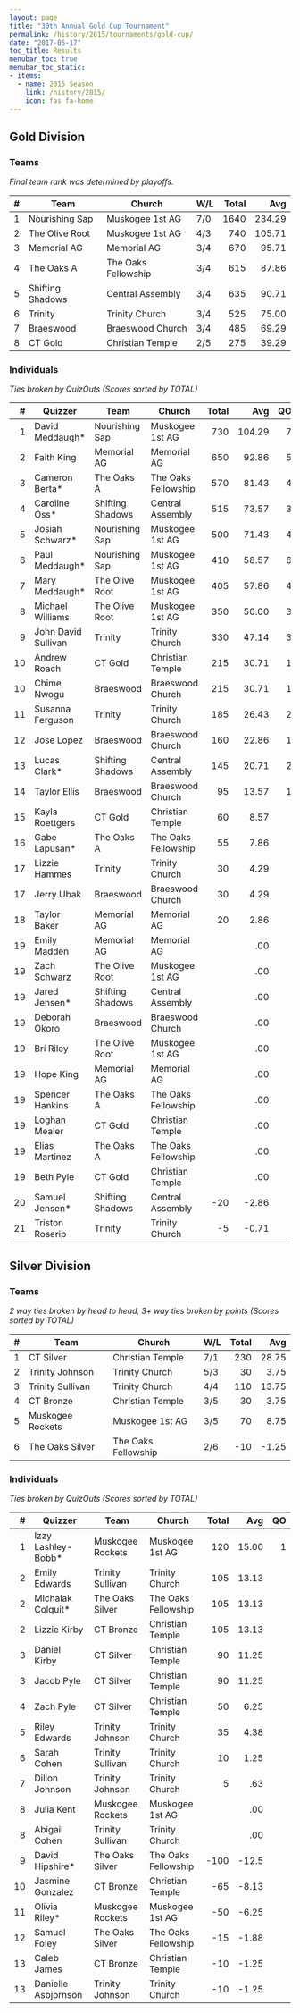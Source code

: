 ```yaml
---
layout: page
title: "30th Annual Gold Cup Tournament"
permalink: /history/2015/tournaments/gold-cup/
date: "2017-05-17"
toc_title: Results
menubar_toc: true
menubar_toc_static:
- items:
  - name: 2015 Season
    link: /history/2015/
    icon: fas fa-home
---
```


## Gold Division

### Teams

*Final team rank was determined by playoffs.*

|    # | Team             | Church              | W/L | Total |    Avg |
| ---: | ---------------- | ------------------- | --- | ----: | -----: |
|    1 | Nourishing Sap   | Muskogee 1st AG     | 7/0 |  1640 | 234.29 |
|    2 | The Olive Root   | Muskogee 1st AG     | 4/3 |   740 | 105.71 |
|    3 | Memorial AG      | Memorial AG         | 3/4 |   670 |  95.71 |
|    4 | The Oaks A       | The Oaks Fellowship | 3/4 |   615 |  87.86 |
|    5 | Shifting Shadows | Central Assembly    | 3/4 |   635 |  90.71 |
|    6 | Trinity          | Trinity Church      | 3/4 |   525 |  75.00 |
|    7 | Braeswood        | Braeswood Church    | 3/4 |   485 |  69.29 |
|    8 | CT Gold          | Christian Temple    | 2/5 |   275 |  39.29 |

### Individuals

*Ties broken by QuizOuts (Scores sorted by TOTAL)*

|    # | Quizzer             | Team             | Church              | Total |    Avg |   QO |
| ---: | ------------------- | ---------------- | ------------------- | ----: | -----: | ---: |
|    1 | David Meddaugh\*    | Nourishing Sap   | Muskogee 1st AG     |   730 | 104.29 |    7 |
|    2 | Faith King          | Memorial AG      | Memorial AG         |   650 |  92.86 |    5 |
|    3 | Cameron Berta\*     | The Oaks A       | The Oaks Fellowship |   570 |  81.43 |    4 |
|    4 | Caroline Oss\*      | Shifting Shadows | Central Assembly    |   515 |  73.57 |    3 |
|    5 | Josiah Schwarz\*    | Nourishing Sap   | Muskogee 1st AG     |   500 |  71.43 |    4 |
|    6 | Paul Meddaugh\*     | Nourishing Sap   | Muskogee 1st AG     |   410 |  58.57 |    6 |
|    7 | Mary Meddaugh\*     | The Olive Root   | Muskogee 1st AG     |   405 |  57.86 |    4 |
|    8 | Michael Williams    | The Olive Root   | Muskogee 1st AG     |   350 |  50.00 |    3 |
|    9 | John David Sullivan | Trinity          | Trinity Church      |   330 |  47.14 |    3 |
|   10 | Andrew Roach        | CT Gold          | Christian Temple    |   215 |  30.71 |    1 |
|   10 | Chime Nwogu         | Braeswood        | Braeswood Church    |   215 |  30.71 |    1 |
|   11 | Susanna Ferguson    | Trinity          | Trinity Church      |   185 |  26.43 |    2 |
|   12 | Jose Lopez          | Braeswood        | Braeswood Church    |   160 |  22.86 |    1 |
|   13 | Lucas Clark\*       | Shifting Shadows | Central Assembly    |   145 |  20.71 |    2 |
|   14 | Taylor Ellis        | Braeswood        | Braeswood Church    |    95 |  13.57 |    1 |
|   15 | Kayla Roettgers     | CT Gold          | Christian Temple    |    60 |   8.57 |      |
|   16 | Gabe Lapusan\*      | The Oaks A       | The Oaks Fellowship |    55 |   7.86 |      |
|   17 | Lizzie Hammes       | Trinity          | Trinity Church      |    30 |   4.29 |      |
|   17 | Jerry Ubak          | Braeswood        | Braeswood Church    |    30 |   4.29 |      |
|   18 | Taylor Baker        | Memorial AG      | Memorial AG         |    20 |   2.86 |      |
|   19 | Emily Madden        | Memorial AG      | Memorial AG         |       |    .00 |      |
|   19 | Zach Schwarz        | The Olive Root   | Muskogee 1st AG     |       |    .00 |      |
|   19 | Jared Jensen\*      | Shifting Shadows | Central Assembly    |       |    .00 |      |
|   19 | Deborah Okoro       | Braeswood        | Braeswood Church    |       |    .00 |      |
|   19 | Bri Riley           | The Olive Root   | Muskogee 1st AG     |       |    .00 |      |
|   19 | Hope King           | Memorial AG      | Memorial AG         |       |    .00 |      |
|   19 | Spencer Hankins     | The Oaks A       | The Oaks Fellowship |       |    .00 |      |
|   19 | Loghan Mealer       | CT Gold          | Christian Temple    |       |    .00 |      |
|   19 | Elias Martinez      | The Oaks A       | The Oaks Fellowship |       |    .00 |      |
|   19 | Beth Pyle           | CT Gold          | Christian Temple    |       |    .00 |      |
|   20 | Samuel Jensen\*     | Shifting Shadows | Central Assembly    |   -20 |  -2.86 |      |
|   21 | Triston Roserip     | Trinity          | Trinity Church      |    -5 |  -0.71 |      |


## Silver Division

### Teams

*2 way ties broken by head to head, 3+ way ties broken by points (Scores sorted by TOTAL)*

|    # | Team             | Church              | W/L | Total |   Avg |
| ---: | ---------------- | ------------------- | --- | ----: | ----: |
|    1 | CT Silver        | Christian Temple    | 7/1 |   230 | 28.75 |
|    2 | Trinity Johnson  | Trinity Church      | 5/3 |    30 |  3.75 |
|    3 | Trinity Sullivan | Trinity Church      | 4/4 |   110 | 13.75 |
|    4 | CT Bronze        | Christian Temple    | 3/5 |    30 |  3.75 |
|    5 | Muskogee Rockets | Muskogee 1st AG     | 3/5 |    70 |  8.75 |
|    6 | The Oaks Silver  | The Oaks Fellowship | 2/6 |   -10 | -1.25 |

### Individuals

*Ties broken by QuizOuts (Scores sorted by TOTAL)*

|    # | Quizzer             | Team             | Church              | Total |   Avg |   QO |
| ---: | ------------------- | ---------------- | ------------------- | ----: | ----: | ---: |
|    1 | Izzy Lashley-Bobb\* | Muskogee Rockets | Muskogee 1st AG     |   120 | 15.00 |    1 |
|    2 | Emily Edwards       | Trinity Sullivan | Trinity Church      |   105 | 13.13 |      |
|    2 | Michalak Colquit\*  | The Oaks Silver  | The Oaks Fellowship |   105 | 13.13 |      |
|    2 | Lizzie Kirby        | CT Bronze        | Christian Temple    |   105 | 13.13 |      |
|    3 | Daniel Kirby        | CT Silver        | Christian Temple    |    90 | 11.25 |      |
|    3 | Jacob Pyle          | CT Silver        | Christian Temple    |    90 | 11.25 |      |
|    4 | Zach Pyle           | CT Silver        | Christian Temple    |    50 |  6.25 |      |
|    5 | Riley Edwards       | Trinity Johnson  | Trinity Church      |    35 |  4.38 |      |
|    6 | Sarah Cohen         | Trinity Sullivan | Trinity Church      |    10 |  1.25 |      |
|    7 | Dillon Johnson      | Trinity Johnson  | Trinity Church      |     5 |   .63 |      |
|    8 | Julia Kent          | Muskogee Rockets | Muskogee 1st AG     |       |   .00 |      |
|    8 | Abigail Cohen       | Trinity Sullivan | Trinity Church      |       |   .00 |      |
|    9 | David Hipshire\*    | The Oaks Silver  | The Oaks Fellowship |  -100 | -12.5 |      |
|   10 | Jasmine Gonzalez    | CT Bronze        | Christian Temple    |   -65 | -8.13 |      |
|   11 | Olivia Riley\*      | Muskogee Rockets | Muskogee 1st AG     |   -50 | -6.25 |      |
|   12 | Samuel Foley        | The Oaks Silver  | The Oaks Fellowship |   -15 | -1.88 |      |
|   13 | Caleb James         | CT Bronze        | Christian Temple    |   -10 | -1.25 |      |
|   13 | Danielle Asbjornson | Trinity Johnson  | Trinity Church      |   -10 | -1.25 |      |

